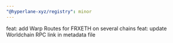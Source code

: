 ```yaml
---
"@hyperlane-xyz/registry": minor
---
```


feat: add Warp Routes for FRXETH on several chains
feat: update Worldchain RPC link in metadata file
